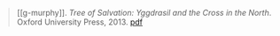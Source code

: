> [[g-murphy]]. *Tree of Salvation: Yggdrasil and the Cross in the North*. Oxford University Press, 2013. [pdf](a/g-murphy2013.pdf)